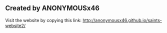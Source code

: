## Created by ANONYMOUSx46

Visit the website by copying this link: 
http://anonymousx46.github.io/saints-website2/
